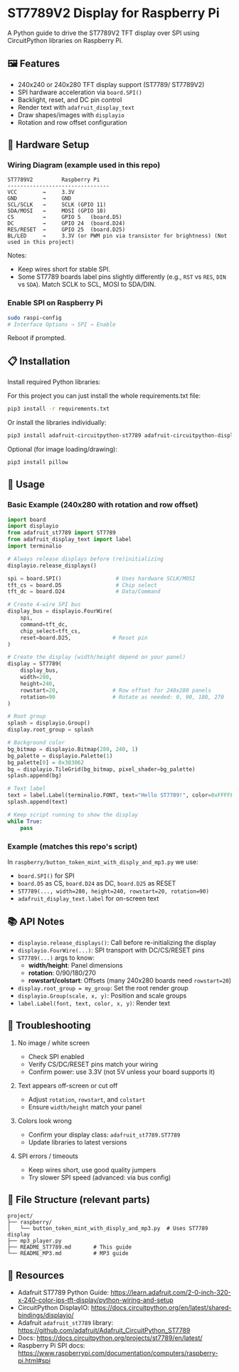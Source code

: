 # ST7789V2 Display for Raspberry Pi

A Python guide to drive the ST7789V2 TFT display over SPI using CircuitPython libraries on Raspberry Pi.

## 🖼️ Features

- 240x240 or 240x280 TFT display support (ST7789/ ST7789V2)
- SPI hardware acceleration via `board.SPI()`
- Backlight, reset, and DC pin control
- Render text with `adafruit_display_text`
- Draw shapes/images with `displayio`
- Rotation and row offset configuration

## 🔧 Hardware Setup

### Wiring Diagram (example used in this repo)

```
ST7789V2         Raspberry Pi
--------------------------------
VCC        →     3.3V
GND        →     GND
SCL/SCLK   →     SCLK (GPIO 11)
SDA/MOSI   →     MOSI (GPIO 10)
CS         →     GPIO 5   (board.D5)
DC         →     GPIO 24  (board.D24)
RES/RESET  →     GPIO 25  (board.D25)
BL/LED     →     3.3V (or PWM pin via transistor for brightness) (Not used in this project)
```

Notes:

- Keep wires short for stable SPI.
- Some ST7789 boards label pins slightly differently (e.g., `RST` vs `RES`, `DIN` vs `SDA`). Match SCLK to SCL, MOSI to SDA/DIN.

### Enable SPI on Raspberry Pi

```bash
sudo raspi-config
# Interface Options → SPI → Enable
```

Reboot if prompted.

## 📋 Installation

Install required Python libraries:

For this project you can just install the whole requirements.txt file:

```bash
pip3 install -r requirements.txt
```

Or install the libraries individually:

```bash
pip3 install adafruit-circuitpython-st7789 adafruit-circuitpython-display-text adafruit-blinka
```

Optional (for image loading/drawing):

```bash
pip3 install pillow
```

## 🚀 Usage

### Basic Example (240x280 with rotation and row offset)

```python
import board
import displayio
from adafruit_st7789 import ST7789
from adafruit_display_text import label
import terminalio

# Always release displays before (re)initializing
displayio.release_displays()

spi = board.SPI()                 # Uses hardware SCLK/MOSI
tft_cs = board.D5                 # Chip select
tft_dc = board.D24                # Data/Command

# Create 4-wire SPI bus
display_bus = displayio.FourWire(
    spi,
    command=tft_dc,
    chip_select=tft_cs,
    reset=board.D25,             # Reset pin
)

# Create the display (width/height depend on your panel)
display = ST7789(
    display_bus,
    width=280,
    height=240,
    rowstart=20,                 # Row offset for 240x280 panels
    rotation=90                  # Rotate as needed: 0, 90, 180, 270
)

# Root group
splash = displayio.Group()
display.root_group = splash

# Background color
bg_bitmap = displayio.Bitmap(280, 240, 1)
bg_palette = displayio.Palette(1)
bg_palette[0] = 0x303062
bg = displayio.TileGrid(bg_bitmap, pixel_shader=bg_palette)
splash.append(bg)

# Text label
text = label.Label(terminalio.FONT, text="Hello ST7789!", color=0xFFFFFF, x=40, y=60)
splash.append(text)

# Keep script running to show the display
while True:
    pass
```

### Example (matches this repo's script)

In `raspberry/button_token_mint_with_disply_and_mp3.py` we use:

- `board.SPI()` for SPI
- `board.D5` as CS, `board.D24` as DC, `board.D25` as RESET
- `ST7789(..., width=280, height=240, rowstart=20, rotation=90)`
- `adafruit_display_text.label` for on-screen text

## 📚 API Notes

- `displayio.release_displays()`: Call before re-initializing the display
- `displayio.FourWire(...)`: SPI transport with DC/CS/RESET pins
- `ST7789(...)` args to know:
  - **width/height**: Panel dimensions
  - **rotation**: 0/90/180/270
  - **rowstart/colstart**: Offsets (many 240x280 boards need `rowstart=20`)
- `display.root_group = my_group`: Set the root render group
- `displayio.Group(scale, x, y)`: Position and scale groups
- `label.Label(font, text, color, x, y)`: Render text

## 🔧 Troubleshooting

1. No image / white screen

   - Check SPI enabled
   - Verify CS/DC/RESET pins match your wiring
   - Confirm power: use 3.3V (not 5V unless your board supports it)

2. Text appears off-screen or cut off

   - Adjust `rotation`, `rowstart`, and `colstart`
   - Ensure `width/height` match your panel

3. Colors look wrong

   - Confirm your display class: `adafruit_st7789.ST7789`
   - Update libraries to latest versions

4. SPI errors / timeouts

   - Keep wires short, use good quality jumpers
   - Try slower SPI speed (advanced: via bus config)

## 📁 File Structure (relevant parts)

```
project/
├── raspberry/
│   └── button_token_mint_with_disply_and_mp3.py  # Uses ST7789 display
├── mp3_player.py
├── README_ST7789.md       # This guide
└── README_MP3.md          # MP3 guide
```

## 🔗 Resources

- Adafruit ST7789 Python Guide: https://learn.adafruit.com/2-0-inch-320-x-240-color-ips-tft-display/python-wiring-and-setup
- CircuitPython DisplayIO: https://docs.circuitpython.org/en/latest/shared-bindings/displayio/
- Adafruit `adafruit_st7789` library: https://github.com/adafruit/Adafruit_CircuitPython_ST7789
- Docs: https://docs.circuitpython.org/projects/st7789/en/latest/
- Raspberry Pi SPI docs: https://www.raspberrypi.com/documentation/computers/raspberry-pi.html#spi
